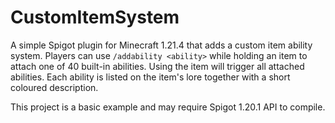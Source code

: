 # CustomItemSystem

A simple Spigot plugin for Minecraft 1.21.4 that adds a custom item ability system. Players can use `/addability <ability>` while holding an item to attach one of 40 built-in abilities. Using the item will trigger all attached abilities. Each ability is listed on the item's lore together with a short coloured description.

This project is a basic example and may require Spigot 1.20.1 API to compile.
